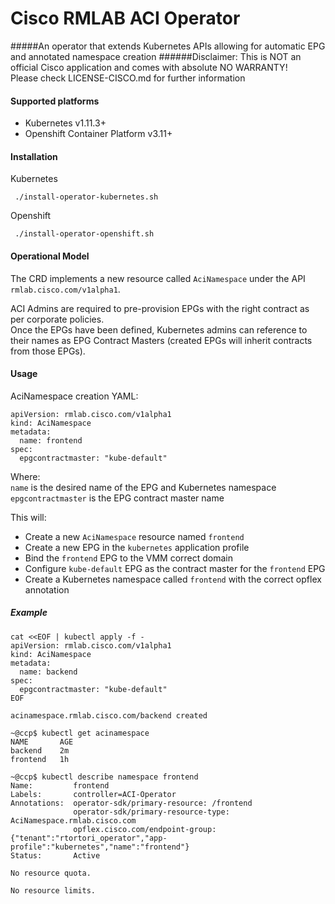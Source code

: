 # Cisco RMLAB ACI Operator
#####An operator that extends Kubernetes APIs allowing for automatic EPG and annotated namespace creation 
######Disclaimer: This is NOT an official Cisco application and comes with absolute NO WARRANTY! <br>Please check LICENSE-CISCO.md for further information <br>

#### Supported platforms
* Kubernetes v1.11.3+ 
* Openshift Container Platform v3.11+

#### Installation
Kubernetes

``` ./install-operator-kubernetes.sh```

Openshift

``` ./install-operator-openshift.sh```

#### Operational Model
The CRD implements a new resource called `AciNamespace` under the API `rmlab.cisco.com/v1alpha1`.<br>

ACI Admins are required to pre-provision EPGs with the right contract as per corporate policies. <br>
Once the EPGs have been defined, Kubernetes admins can reference to their names as EPG Contract Masters (created EPGs will inherit contracts from those EPGs).<br>

#### Usage

AciNamespace creation YAML:

```
apiVersion: rmlab.cisco.com/v1alpha1
kind: AciNamespace
metadata:
  name: frontend
spec:
  epgcontractmaster: "kube-default"
```

Where:<br>
`name` is the desired name of the EPG and Kubernetes namespace<br>
`epgcontractmaster` is the EPG contract master name

This will:

* Create a new `AciNamespace` resource named `frontend`
* Create a new EPG in the `kubernetes` application profile
* Bind the `frontend` EPG to the VMM correct domain
* Configure `kube-default` EPG as the contract master for the `frontend` EPG
* Create a Kubernetes namespace called `frontend` with the correct opflex annotation

##### Example
```
cat <<EOF | kubectl apply -f -
apiVersion: rmlab.cisco.com/v1alpha1
kind: AciNamespace
metadata:
  name: backend
spec:
  epgcontractmaster: "kube-default"
EOF
	
acinamespace.rmlab.cisco.com/backend created
```

```
~@ccp$ kubectl get acinamespace
NAME       AGE
backend    2m
frontend   1h
```

```
~@ccp$ kubectl describe namespace frontend
Name:         frontend
Labels:       controller=ACI-Operator
Annotations:  operator-sdk/primary-resource: /frontend
              operator-sdk/primary-resource-type: AciNamespace.rmlab.cisco.com
              opflex.cisco.com/endpoint-group:  {"tenant":"rtortori_operator","app-profile":"kubernetes","name":"frontend"}
Status:       Active

No resource quota.

No resource limits.
```